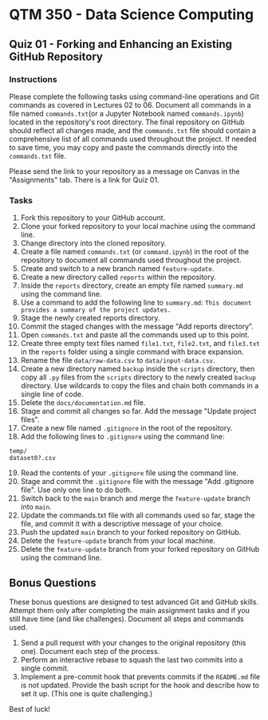 # QTM 350 - Data Science Computing

## Quiz 01 - Forking and Enhancing an Existing GitHub Repository

### Instructions

Please complete the following tasks using command-line operations and Git
commands as covered in Lectures 02 to 06. Document all commands in a file named
`commands.txt`(or a Jupyter Notebook named `commands.ipynb`) located in the
repository's root directory. The final repository on GitHub should reflect all
changes made, and the `commands.txt` file should contain a comprehensive list
of all commands used throughout the project. If needed to save time, you may
copy and paste the commands directly into the `commands.txt` file.

Please send the link to your repository as a message on Canvas in the "Assignments" 
tab. There is a link for Quiz 01.

### Tasks

1. Fork this repository to your GitHub account.
2. Clone your forked repository to your local machine using the command line.
3. Change directory into the cloned repository.
4. Create a file named `commands.txt` (or `command.ipynb`) in the root of the repository to document all commands used throughout the project.
5. Create and switch to a new branch named `feature-update`.
6. Create a new directory called `reports` within the repository.
7. Inside the `reports` directory, create an empty file named `summary.md` using the command line.
8. Use a command to add the following line to `summary.md`: `This document provides a summary of the project updates.`
9. Stage the newly created reports directory.
10. Commit the staged changes with the message "Add reports directory".
11. Open `commands.txt` and paste all the commands used up to this point.
12. Create three empty text files named `file1.txt`, `file2.txt`, and `file3.txt` in the `reports` folder using a single command with brace expansion.
13. Rename the file `data/raw-data.csv` to `data/input-data.csv`.
14. Create a new directory named `backup` inside the `scripts` directory, then copy all `.py` files from the `scripts` directory to the newly created `backup` directory. Use wildcards to copy the files and chain both commands in a single line of code.
15. Delete the `docs/documentation.md` file.
16. Stage and commit all changes so far. Add the message "Update project files".
17. Create a new file named `.gitignore` in the root of the repository.
18. Add the following lines to `.gitignore` using the command line: 

```{markdown}
temp/
dataset0?.csv
```

19. Read the contents of your `.gitignore` file using the command line.
20. Stage and commit the `.gitignore` file with the message "Add .gitignore file". Use only one line to do both.
21. Switch back to the `main` branch and merge the `feature-update` branch into `main`.
22. Update the commands.txt file with all commands used so far, stage the file, and commit it with a descriptive message of your choice.
23. Push the updated `main` branch to your forked repository on GitHub.
24. Delete the `feature-update` branch from your local machine.
25. Delete the `feature-update` branch from your forked repository on GitHub using the command line.

## Bonus Questions

These bonus questions are designed to test advanced Git and GitHub skills. Attempt them only after completing the main assignment tasks and if you still have time (and like challenges). Document all steps and commands used.

1. Send a pull request with your changes to the original repository (this one). Document each step of the process.
2. Perform an interactive rebase to squash the last two commits into a single commit.
3. Implement a pre-commit hook that prevents commits if the `README.md` file is not updated. Provide the bash script for the hook and describe how to set it up. (This one is quite challenging.)

Best of luck!
